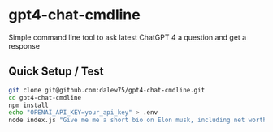 # gpt4-chat-cmdline

Simple command line tool to ask latest ChatGPT 4 a question and get a response

## Quick Setup / Test

```bash
git clone git@github.com:dalew75/gpt4-chat-cmdline.git
cd gpt4-chat-cmdline
npm install
echo "OPENAI_API_KEY=your_api_key" > .env
node index.js "Give me me a short bio on Elon musk, including net worth, number of children, and companies he's run. Note the date of the data"
```